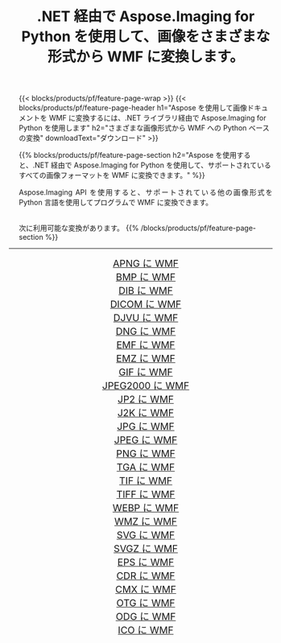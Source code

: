 ﻿---
title: .NET 経由で Aspose.Imaging for Python を使用して、画像をさまざまな形式から WMF に変換します。 
weight: 3920
url: /ja/python-net/conversion/to/wmf 
lang: ja
langdirlevel: 2
locales: zh-hans,ja,it,ru,de,es,fr,nl,id,lt,pl,pt,vi,tr,ko,zh-hant,ar,hi,th,sv,cs,uk,he
description: .NET ライブラリ経由で Aspose.Imaging for Python を使用して、さまざまな形式から WMF に変換できます。
---

{{< blocks/products/pf/feature-page-wrap >}}
{{< blocks/products/pf/feature-page-header h1="Aspose を使用して画像ドキュメントを WMF に変換するには、.NET ライブラリ経由で Aspose.Imaging for Python を使用します" h2="さまざまな画像形式から WMF への Python ベースの変換" downloadText="ダウンロード" >}}


{{% blocks/products/pf/feature-page-section  h2="Aspose を使用すると、.NET 経由で Aspose.Imaging for Python を使用して、サポートされているすべての画像フォーマットを WMF に変換できます。" %}}
<p align=justify>Aspose.Imaging API を使用すると、サポートされている他の画像形式を Python 言語を使用してプログラムで WMF に変換できます。</p>
<br/>
次に利用可能な変換があります。
{{% /blocks/products/pf/feature-page-section %}}
<div class="container-fluid productfamilypage bg-gray">
    <div class="convertypes bg-gray agp-content section">
        <div class="container">
		<hr style="margin-left:-20px;"/>
		<div class="row other-converters" style="gap: 10px;font-size: 19px;text-align:center;">
		    <div class='col-md-2 other-converter remove-lp remove-rp'><a href="/imaging/ja/python-net/conversion/apng-to-wmf" style="padding:15px;">APNG に WMF</a></div>
<div class='col-md-2 other-converter remove-lp remove-rp'><a href="/imaging/ja/python-net/conversion/bmp-to-wmf" style="padding:15px;">BMP に WMF</a></div>
<div class='col-md-2 other-converter remove-lp remove-rp'><a href="/imaging/ja/python-net/conversion/dib-to-wmf" style="padding:15px;">DIB に WMF</a></div>
<div class='col-md-2 other-converter remove-lp remove-rp'><a href="/imaging/ja/python-net/conversion/dicom-to-wmf" style="padding:15px;">DICOM に WMF</a></div>
<div class='col-md-2 other-converter remove-lp remove-rp'><a href="/imaging/ja/python-net/conversion/djvu-to-wmf" style="padding:15px;">DJVU に WMF</a></div>
<div class='col-md-2 other-converter remove-lp remove-rp'><a href="/imaging/ja/python-net/conversion/dng-to-wmf" style="padding:15px;">DNG に WMF</a></div>
<div class='col-md-2 other-converter remove-lp remove-rp'><a href="/imaging/ja/python-net/conversion/emf-to-wmf" style="padding:15px;">EMF に WMF</a></div>
<div class='col-md-2 other-converter remove-lp remove-rp'><a href="/imaging/ja/python-net/conversion/emz-to-wmf" style="padding:15px;">EMZ に WMF</a></div>
<div class='col-md-2 other-converter remove-lp remove-rp'><a href="/imaging/ja/python-net/conversion/gif-to-wmf" style="padding:15px;">GIF に WMF</a></div>
<div class='col-md-2 other-converter remove-lp remove-rp'><a href="/imaging/ja/python-net/conversion/jpeg2000-to-wmf" style="padding:15px;">JPEG2000 に WMF</a></div>
<div class='col-md-2 other-converter remove-lp remove-rp'><a href="/imaging/ja/python-net/conversion/jp2-to-wmf" style="padding:15px;">JP2 に WMF</a></div>
<div class='col-md-2 other-converter remove-lp remove-rp'><a href="/imaging/ja/python-net/conversion/j2k-to-wmf" style="padding:15px;">J2K に WMF</a></div>
<div class='col-md-2 other-converter remove-lp remove-rp'><a href="/imaging/ja/python-net/conversion/jpg-to-wmf" style="padding:15px;">JPG に WMF</a></div>
<div class='col-md-2 other-converter remove-lp remove-rp'><a href="/imaging/ja/python-net/conversion/jpeg-to-wmf" style="padding:15px;">JPEG に WMF</a></div>
<div class='col-md-2 other-converter remove-lp remove-rp'><a href="/imaging/ja/python-net/conversion/png-to-wmf" style="padding:15px;">PNG に WMF</a></div>
<div class='col-md-2 other-converter remove-lp remove-rp'><a href="/imaging/ja/python-net/conversion/tga-to-wmf" style="padding:15px;">TGA に WMF</a></div>
<div class='col-md-2 other-converter remove-lp remove-rp'><a href="/imaging/ja/python-net/conversion/tif-to-wmf" style="padding:15px;">TIF に WMF</a></div>
<div class='col-md-2 other-converter remove-lp remove-rp'><a href="/imaging/ja/python-net/conversion/tiff-to-wmf" style="padding:15px;">TIFF に WMF</a></div>
<div class='col-md-2 other-converter remove-lp remove-rp'><a href="/imaging/ja/python-net/conversion/webp-to-wmf" style="padding:15px;">WEBP に WMF</a></div>
<div class='col-md-2 other-converter remove-lp remove-rp'><a href="/imaging/ja/python-net/conversion/wmz-to-wmf" style="padding:15px;">WMZ に WMF</a></div>
<div class='col-md-2 other-converter remove-lp remove-rp'><a href="/imaging/ja/python-net/conversion/svg-to-wmf" style="padding:15px;">SVG に WMF</a></div>
<div class='col-md-2 other-converter remove-lp remove-rp'><a href="/imaging/ja/python-net/conversion/svgz-to-wmf" style="padding:15px;">SVGZ に WMF</a></div>
<div class='col-md-2 other-converter remove-lp remove-rp'><a href="/imaging/ja/python-net/conversion/eps-to-wmf" style="padding:15px;">EPS に WMF</a></div>
<div class='col-md-2 other-converter remove-lp remove-rp'><a href="/imaging/ja/python-net/conversion/cdr-to-wmf" style="padding:15px;">CDR に WMF</a></div>
<div class='col-md-2 other-converter remove-lp remove-rp'><a href="/imaging/ja/python-net/conversion/cmx-to-wmf" style="padding:15px;">CMX に WMF</a></div>
<div class='col-md-2 other-converter remove-lp remove-rp'><a href="/imaging/ja/python-net/conversion/otg-to-wmf" style="padding:15px;">OTG に WMF</a></div>
<div class='col-md-2 other-converter remove-lp remove-rp'><a href="/imaging/ja/python-net/conversion/odg-to-wmf" style="padding:15px;">ODG に WMF</a></div>
<div class='col-md-2 other-converter remove-lp remove-rp'><a href="/imaging/ja/python-net/conversion/ico-to-wmf" style="padding:15px;">ICO に WMF</a></div>
                </div>
        </div>
    </div>
</div>
<br/>

